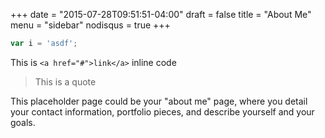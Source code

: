 +++
date = "2015-07-28T09:51:51-04:00"
draft = false
title = "About Me"
menu = "sidebar"
nodisqus = true
+++

```javascript
var i = 'asdf';
```

This is `<a href="#">link</a>` inline code

> This is a quote

This placeholder page could be your "about me" page, where you detail your contact information,
portfolio pieces, and describe yourself and your goals.